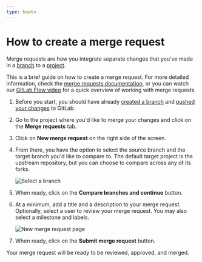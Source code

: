 ```yaml
---
type: howto
---
```


# How to create a merge request

Merge requests are how you integrate separate changes that you've made in a
[branch](create-branch.md) to a [project](create-project.md).

This is a brief guide on how to create a merge request. For more detailed information,
check the [merge requests documentation](../user/project/merge_requests/index.md), or
you can watch our [GitLab Flow video](https://www.youtube.com/watch?v=InKNIvky2KE) for
a quick overview of working with merge requests.

1. Before you start, you should have already [created a branch](create-branch.md)
   and [pushed your changes](start-using-git.md#send-changes-to-gitlabcom) to GitLab.
1. Go to the project where you'd like to merge your changes and click on the
   **Merge requests** tab.
1. Click on **New merge request** on the right side of the screen.
1. From there, you have the option to select the source branch and the target
   branch you'd like to compare to. The default target project is the upstream
   repository, but you can choose to compare across any of its forks.

   ![Select a branch](img/merge_request_select_branch.png)

1. When ready, click on the **Compare branches and continue** button.
1. At a minimum, add a title and a description to your merge request. Optionally,
   select a user to review your merge request. You may also select a milestone and
   labels.

   ![New merge request page](img/merge_request_page.png)

1. When ready, click on the **Submit merge request** button.

Your merge request will be ready to be reviewed, approved, and merged.

<!-- ## Troubleshooting

Include any troubleshooting steps that you can foresee. If you know beforehand what issues
one might have when setting this up, or when something is changed, or on upgrading, it's
important to describe those, too. Think of things that may go wrong and include them here.
This is important to minimize requests for support, and to avoid doc comments with
questions that you know someone might ask.

Each scenario can be a third-level heading, e.g. `### Getting error message X`.
If you have none to add when creating a doc, leave this section in place
but commented out to help encourage others to add to it in the future. -->
